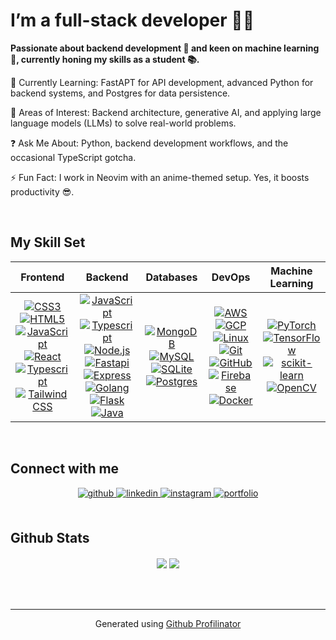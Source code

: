 # I’m a full-stack developer 👨‍💻 
**Passionate about backend development 🔧 and keen on machine learning 🤖, currently honing my skills as a student 📚.**

🌱 Currently Learning: FastAPT for API development, advanced Python for backend systems, and Postgres for data persistence.

🧠 Areas of Interest: Backend architecture, generative AI, and applying large language models (LLMs) to solve real-world problems.

❓ Ask Me About: Python, backend development workflows, and the occasional TypeScript gotcha.

⚡ Fun Fact: I work in Neovim with an anime-themed setup. Yes, it boosts productivity 😎.

<br/>  


## My Skill Set  
<div align="center">

| **Frontend** | **Backend** | **Databases** | **DevOps** | **Machine Learning** |
|:------------:|:-----------:|:-------------:|:----------:|:--------------------:|
| [![CSS3](https://skillicons.dev/icons?i=css)](https://skillicons.dev) [![HTML5](https://skillicons.dev/icons?i=html)](https://skillicons.dev) [![JavaScript](https://skillicons.dev/icons?i=js)](https://skillicons.dev) [![React](https://skillicons.dev/icons?i=react)](https://skillicons.dev) [![Typescript](https://skillicons.dev/icons?i=typescript)](https://skillicons.dev) [![Tailwind CSS](https://skillicons.dev/icons?i=tailwind)](https://skillicons.dev) | [![JavaScript](https://skillicons.dev/icons?i=js)](https://skillicons.dev) [![Typescript](https://skillicons.dev/icons?i=typescript)](https://skillicons.dev) [![Node.js](https://skillicons.dev/icons?i=nodejs)](https://skillicons.dev) [![Fastapi](https://skillicons.dev/icons?i=fastapi)](https://skillicons.dev) [![Express](https://skillicons.dev/icons?i=express)](https://skillicons.dev) [![Golang](https://skillicons.dev/icons?i=go)](https://skillicons.dev) [![Flask](https://skillicons.dev/icons?i=flask)](https://skillicons.dev) [![Java](https://skillicons.dev/icons?i=java)](https://skillicons.dev) | [![MongoDB](https://skillicons.dev/icons?i=mongodb)](https://skillicons.dev) [![MySQL](https://skillicons.dev/icons?i=mysql)](https://skillicons.dev) [![SQLite](https://skillicons.dev/icons?i=sqlite)](https://skillicons.dev)[![Postgres](https://skillicons.dev/icons?i=postgres)](https://skillicons.dev) | [![AWS](https://skillicons.dev/icons?i=aws)](https://skillicons.dev) [![GCP](https://skillicons.dev/icons?i=gcp)](https://skillicons.dev) [![Linux](https://skillicons.dev/icons?i=linux)](https://skillicons.dev) [![Git](https://skillicons.dev/icons?i=git)](https://skillicons.dev) [![GitHub](https://skillicons.dev/icons?i=github)](https://skillicons.dev) [![Firebase](https://skillicons.dev/icons?i=firebase)](https://skillicons.dev) [![Docker](https://skillicons.dev/icons?i=docker)](https://skillicons.dev) | [![PyTorch](https://skillicons.dev/icons?i=pytorch)](https://skillicons.dev) [![TensorFlow](https://skillicons.dev/icons?i=tensorflow)](https://skillicons.dev) [![scikit-learn](https://skillicons.dev/icons?i=sklearn)](https://skillicons.dev) [![OpenCV](https://skillicons.dev/icons?i=opencv)](https://skillicons.dev) |
  
</div>

<br/>  

## Connect with me  
<div align="center">
<a href="https://github.com/RaY8118" target="_blank">
<img src="https://img.shields.io/badge/github-%2324292e.svg?&style=for-the-badge&logo=github&logoColor=white" alt="github" style="margin-bottom: 5px;" />
</a>
<a href="https://linkedin.com/in/parth-ghadi-327219247/" target="_blank">
<img src="https://img.shields.io/badge/linkedin-%231E77B5.svg?&style=for-the-badge&logo=linkedin&logoColor=white" alt="linkedin" style="margin-bottom: 5px;" />
</a>  
<a href="https://instagram.com/parthghadi._._112" target="_blank">
<img src="https://img.shields.io/badge/instagram-%23000000.svg?&style=for-the-badge&logo=instagram&logoColor=white" alt="instagram" style="margin-bottom: 5px;" />
</a> 
<a href="https://ray8118-portfolio.pages.dev" target="_blank">
<img src="https://img.shields.io/badge/portfolio-%230066CC.svg?&style=for-the-badge&logo=internet-explorer&logoColor=white" alt="portfolio" style="margin-bottom: 5px;" />
</a>
</div>


<br/>  

## Github Stats  
<div align="center">
  <img src="https://github-readme-stats.vercel.app/api?username=RaY8118&show_icons=true&count_private=true&hide_border=true&theme=transparent&hide=contribs,issues" align="center" />
  <img src="https://github-readme-stats.vercel.app/api/top-langs/?username=RaY8118&layout=compact&hide_border=true&theme=transparent&hide=php&langs_count=8" align="center" />
</div>

<br/>  

<br/>  

<br />


----
<div align="center">Generated using <a href="https://profilinator.rishav.dev/" target="_blank">Github Profilinator</a></div>
